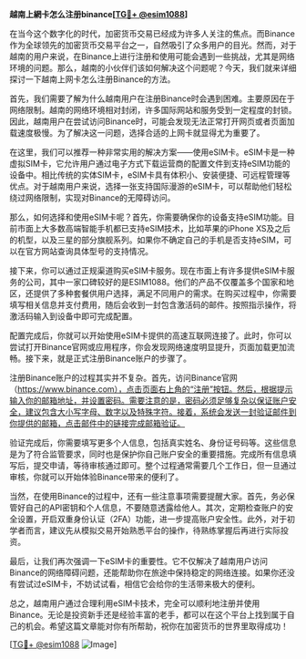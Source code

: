**越南上網卡怎么注册binance[[TG💪+ @esim1088](https://t.me/s/esim1088)]**

在当今这个数字化的时代，加密货币交易已经成为许多人关注的焦点。而Binance作为全球领先的加密货币交易平台之一，自然吸引了众多用户的目光。然而，对于越南的用户来说，在Binance上进行注册和使用可能会遇到一些挑战，尤其是网络环境的问题。那么，越南的小伙伴们该如何解决这个问题呢？今天，我们就来详细探讨一下越南上网卡怎么注册Binance的方法。

首先，我们需要了解为什么越南用户在注册Binance时会遇到困难。主要原因在于网络限制。越南的网络环境相对封闭，许多国际网站和服务受到一定程度的封锁。因此，越南用户在尝试访问Binance时，可能会发现无法正常打开网页或者页面加载速度极慢。为了解决这一问题，选择合适的上网卡就显得尤为重要了。

在这里，我们可以推荐一种非常实用的解决方案——使用eSIM卡。eSIM卡是一种虚拟SIM卡，它允许用户通过电子方式下载运营商的配置文件到支持eSIM功能的设备中。相比传统的实体SIM卡，eSIM卡具有体积小、安装便捷、可远程管理等优点。对于越南用户来说，选择一张支持国际漫游的eSIM卡，可以帮助他们轻松绕过网络限制，实现对Binance的无障碍访问。

那么，如何选择和使用eSIM卡呢？首先，你需要确保你的设备支持eSIM功能。目前市面上大多数高端智能手机都已支持eSIM技术，比如苹果的iPhone XS及之后的机型，以及三星的部分旗舰系列。如果你不确定自己的手机是否支持eSIM，可以在官方网站查询具体型号的支持情况。

接下来，你可以通过正规渠道购买eSIM卡服务。现在市面上有许多提供eSIM卡服务的公司，其中一家口碑较好的是ESIM1088。他们的产品不仅覆盖多个国家和地区，还提供了多种套餐供用户选择，满足不同用户的需求。在购买过程中，你需要填写相关信息并支付费用，随后会收到一封包含激活码的邮件。按照指示操作，将激活码输入到设备中即可完成配置。

配置完成后，你就可以开始使用eSIM卡提供的高速互联网连接了。此时，你可以尝试打开Binance官网或应用程序，你会发现网络速度明显提升，页面加载更加流畅。接下来，就是正式注册Binance账户的步骤了。

注册Binance账户的过程其实并不复杂。首先，访问Binance官网（https://www.binance.com），点击页面右上角的“注册”按钮。然后，根据提示输入你的邮箱地址，并设置密码。需要注意的是，密码必须足够复杂以保证账户安全，建议包含大小写字母、数字以及特殊字符。接着，系统会发送一封验证邮件到你提供的邮箱，点击邮件中的链接完成邮箱验证。

验证完成后，你需要填写更多个人信息，包括真实姓名、身份证号码等。这些信息是为了符合监管要求，同时也是保护你自己账户安全的重要措施。完成所有信息填写后，提交申请，等待审核通过即可。整个过程通常需要几个工作日，但一旦通过审核，你就可以开始体验Binance带来的便利了。

当然，在使用Binance的过程中，还有一些注意事项需要提醒大家。首先，务必保管好自己的API密钥和个人信息，不要随意透露给他人。其次，定期检查账户的安全设置，开启双重身份认证（2FA）功能，进一步提高账户安全性。此外，对于初学者而言，建议先从模拟交易开始熟悉平台的操作，待熟练掌握后再进行实际投资。

最后，让我们再次强调一下eSIM卡的重要性。它不仅解决了越南用户访问Binance的网络障碍问题，还能帮助你在旅途中保持稳定的网络连接。如果你还没有尝试过eSIM卡，不妨试试看，相信它会给你的生活带来极大的便利。

总之，越南用户通过合理利用eSIM卡技术，完全可以顺利地注册并使用Binance。无论是投资新手还是经验丰富的老手，都可以在这个平台上找到属于自己的机会。希望这篇文章能对你有所帮助，祝你在加密货币的世界里取得成功！

[[TG💪+ @esim1088](https://t.me/s/esim1088) ![Image](https://i.postimg.cc/4NQfJmqS/Snipaste-2025-05-13-00-14-12.png)]